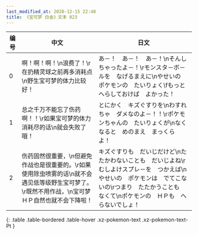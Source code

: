 ```yaml
---
last_modified_at: 2020-12-15 22:48
title: 《宝可梦 白金》文本 023
---
```

| 编号 | 中文 | 日文 |
| ---- | ---- | ---- |
| 0 | 啊！啊！啊！\n浪费了！\r在扔精灵球之前再多消耗点\n野生宝可梦的体力比较好！ | あ－！　あ－！　あ－！\nそんしちゃったよ－！\rモンスタ－ボ－ルを　なげるまえに\nやせいの　ポケモンの　たいりょく\fもっと　へらしておけば　よかった！ |
| 1 | 总之千万不能忘了伤药啊！！\r如果宝可梦的体力消耗尽的话\n就会失败了哦！ | とにかく　キズぐすりを\nわすれちゃ　ダメなのよ－！！\rポケモンちゃんの　たいりょくが\nなくなると　めのまえ　まっくら　よ！ |
| 2 | 伤药固然很重要，\n但避免作战也是很重要的。\r如果使用除虫喷雾的话\n就不会遇见低等级野生宝可梦了。\r既然不用作战，\n宝可梦ＨＰ自然也就不会下降啦！ | キズぐすりも　だいじだけど\nたたかわないことも　だいじよね\rむしよけスプレ－を　つかえば\nやせいの　ポケモンは　でてこないの\rつまり　たたかうことも　なくて\nポケモンの　ＨＰも　へらないでしょ！ |
{: .table .table-bordered .table-hover .xz-pokemon-text .xz-pokemon-text-Pt }